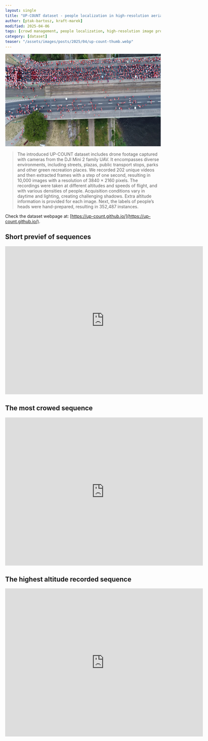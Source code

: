 ```yaml
---
layout: single
title: "UP-COUNT dataset - people localization in high-resolution aerial images"
author: [ptak-bartosz, kraft-marek]
modified: 2025-04-06
tags: [crowd management, people localization, high-resolution image processing, unmanned aerial vehicles, aerial remote sensing]
category: [dataset]
teaser: "/assets/images/posts/2025/04/up-count-thumb.webp"
---
```


<p align="center">
    <img src="/assets/images/posts/2025/04/up-count-header.webp" height="300px" />
</p>


> The introduced UP-COUNT dataset includes drone footage captured with cameras from the DJI Mini 2 family UAV. It encompasses diverse environments, including streets, plazas, public transport stops, parks and other green recreation places. We recorded 202 unique videos and then extracted frames with a step of one second, resulting in 10,000 images with a resolution of 3840 × 2160 pixels. The recordings were taken at different altitudes and speeds of flight, and with various densities of people. Acquisition conditions vary in daytime and lighting, creating challenging shadows. Extra altitude information is provided for each image. Next, the labels of people’s heads were hand-prepared, resulting in 352,487 instances.

Check the dataset webpage at: [https://up-count.github.io/](https://up-count.github.io/).

## Short previef of sequences

<iframe width="640" height="480" src="https://www.youtube.com/embed/BGywlslIFNM" title="UP COUNT dataset | Sequences overview" frameborder="0" allow="accelerometer; autoplay; clipboard-write; encrypted-media; gyroscope; picture-in-picture" allowfullscreen></iframe>  

## The most crowed sequence

<iframe width="640" height="480" src="https://www.youtube.com/embed/zmgzsSJSxtE" title="UP COUNT dataset  | The most crowed sequence" frameborder="0" allow="accelerometer; autoplay; clipboard-write; encrypted-media; gyroscope; picture-in-picture" allowfullscreen></iframe><BR>

## The highest altitude recorded sequence

<iframe width="640" height="480" src="https://www.youtube.com/embed/fJWy2-p9V0M" title="UP COUNT dataset  | The highest altitude recorded sequence" frameborder="0" allow="accelerometer; autoplay; clipboard-write; encrypted-media; gyroscope; picture-in-picture" allowfullscreen></iframe><BR>

